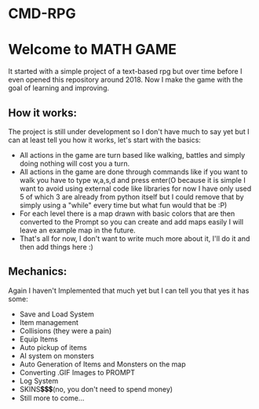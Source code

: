 # CMD-RPG
<h1>Welcome to <b>MATH GAME</b></h1>
<p>
It started with a simple project of a text-based rpg but over time before I even opened this repository around 2018. Now I make the game with the goal of learning and improving.
</p>
<h2>How it works:</h2>
The project is still under development so I don't have much to say yet but I can at least tell you how it works, let's start with the basics:

- All actions in the game are turn based like walking, battles and simply doing nothing will cost you a turn.
- All actions in the game are done through commands like if you want to walk you have to type w,a,s,d and press enter(O because it is simple I want to avoid using external code like libraries for now I have only used 5 of which 3 are already from python itself but I could remove that by simply using a "while" every time but what fun would that be :P)
- For each level there is a map drawn with basic colors that are then converted to the Prompt so you can create and add maps easily I will leave an example map in the future.
- That's all for now, I don't want to write much more about it, I'll do it and then add things here :)
<h2>Mechanics:</h2>
Again I haven't Implemented that much yet but I can tell you that yes it has some:

- Save and Load System
- Item management
- Collisions (they were a pain)
- Equip Items
- Auto pickup of items
- AI system on monsters
- Auto Generation of Items and Monsters on the map
- Converting .GIF Images to PROMPT
- Log System
- SKINS💲💲💲(no, you don't need to spend money)
- Still more to come...
